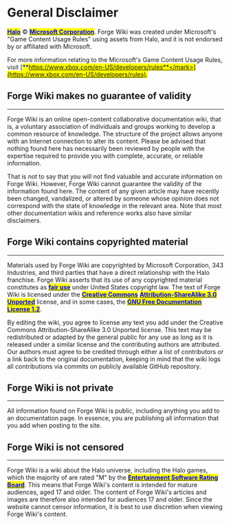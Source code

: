 # General Disclaimer

[<mark style="color:blue;">**Halo**</mark>](https://www.343industries.com/) © [<mark style="color:blue;">**Microsoft Corporation**</mark>](https://www.microsoft.com/en-us/). Forge Wiki was created under Microsoft's "Game Content Usage Rules" using assets from Halo, and it is not endorsed by or affiliated with Microsoft.

For more information relating to the Microsoft's Game Content Usage Rules, visit [<mark style="color:blue;">**https://www.xbox.com/en-US/developers/rules**</mark>](https://www.xbox.com/en-US/developers/rules).

## Forge Wiki makes no guarantee of validity

---

Forge Wiki is an online open-content collaborative documentation wiki, that is, a voluntary association of individuals and groups working to develop a common resource of knowledge. The structure of the project allows anyone with an Internet connection to alter its content. Please be advised that nothing found here has necessarily been reviewed by people with the expertise required to provide you with complete, accurate, or reliable information.

That is not to say that you will not find valuable and accurate information on Forge Wiki. However, Forge Wiki cannot guarantee the validity of the information found here. The content of any given article may have recently been changed, vandalized, or altered by someone whose opinion does not correspond with the state of knowledge in the relevant area. Note that most other documentation wikis and reference works also have similar disclaimers.

## Forge Wiki contains copyrighted material

---

Materials used by Forge Wiki are copyrighted by Microsoft Corporation, 343 Industries, and third parties that have a direct relationship with the Halo franchise. Forge Wiki asserts that its use of any copyrighted material constitutes as [<mark style="color:blue;">**fair use**</mark>](https://en.wikipedia.org/wiki/Fair_use) under United States copyright law. The text of Forge Wiki is licensed under the [<mark style="color:blue;">**Creative Commons**</mark>](https://en.wikipedia.org/wiki/Creative_Commons) [<mark style="color:blue;">**Attribution-ShareAlike 3.0 Unported**</mark>](https://creativecommons.org/licenses/by-sa/3.0/) license, and in some cases, the [<mark style="color:blue;">**GNU Free Documentation License 1.2**</mark>](https://www.gnu.org/licenses/old-licenses/fdl-1.2.en.html).

By editing the wiki, you agree to license any text you add under the Creative Commons Attribution-ShareAlike 3.0 Unported license. This text may be redistributed or adapted by the general public for any use as long as it is released under a similar license and the contributing authors are attributed. Our authors must agree to be credited through either a list of contributors or a link back to the original documentation, keeping in mind that the wiki logs all contributions via commits on publicly available GitHub repository.

## Forge Wiki is not private

---

All information found on Forge Wiki is public, including anything you add to an documentation page. In essence, you are publishing all information that you add when posting to the site.

## Forge Wiki is not censored

---

Forge Wiki is a wiki about the Halo universe, including the Halo games, which the majority of are rated "M" by the [<mark style="color:blue;">**Entertainment Software Rating Board**</mark>](https://www.esrb.org/). This means that Forge Wiki's content is intended for mature audiences, aged 17 and older. The content of Forge Wiki's articles and images are therefore also intended for audiences 17 and older. Since the website cannot censor information, it is best to use discretion when viewing Forge Wiki's content.
